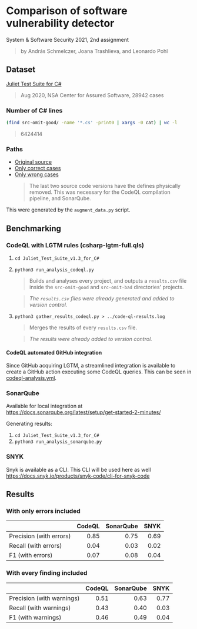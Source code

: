 # Comparison of software vulnerability detector

System & Software Security 2021, 2nd assignment

> by András Schmelczer, Joana Trashlieva, and Leonardo Pohl

## Dataset

[Juliet Test Suite for C#](https://samate.nist.gov/SRD/testsuites/juliet/Juliet_Test_Suite_v1.3_for_C%23.zip)

> Aug 2020, NSA Center for Assured Software, 28942 cases

### Number of C# lines

```sh
(find src-omit-good/ -name '*.cs' -print0 | xargs -0 cat) | wc -l
```

> 6424414

### Paths

- [Original source](Juliet_Test_Suite_v1.3_for_C#/src)
- [Only correct cases](Juliet_Test_Suite_v1.3_for_C#/src-omit-bad)
- [Only wrong cases](Juliet_Test_Suite_v1.3_for_C#/src-omit-good)
  > The last two source code versions have the defines physically removed. This was necessary for the CodeQL compilation pipeline, and SonarQube.

This were generated by the `augment_data.py` script.

## Benchmarking

### CodeQL with LGTM rules (csharp-lgtm-full.qls)

1. `cd Juliet_Test_Suite_v1.3_for_C#`
2. `python3 run_analysis_codeql.py`

   > Builds and analyses every project, and outputs a `results.csv` file inside the `src-omit-good` and `src-omit-bad` directories' projects.

   > _The `results.csv` files were already generated and added to version control._

3. `python3 gather_results_codeql.py > ../code-ql-results.log`

   > Merges the results of every `results.csv` file.

   > _The results were already added to version control._

#### CodeQL automated GitHub integration

Since GitHub acquiring LGTM, a streamlined integration is available to create a GitHub action executing some CodeQL queries. This can be seen in [codeql-analysis.yml](.github/workflows/codeql-analysis.yml).

### SonarQube

Available for local integration at https://docs.sonarqube.org/latest/setup/get-started-2-minutes/

Generating results:
1. `cd Juliet_Test_Suite_v1.3_for_C#`
2. `python3 run_analysis_sonarqube.py`


### SNYK

Snyk is available as a CLI. This CLI will be used here as well
https://docs.snyk.io/products/snyk-code/cli-for-snyk-code

## Results

### With only errors included

|                         | CodeQL | SonarQube | SNYK |
| :---------------------- | -----: | --------: | ---: |
| Precision (with errors) |   0.85 |      0.75 | 0.69 |
| Recall (with errors)    |   0.04 |      0.03 | 0.02 |
| F1 (with errors)        |   0.07 |      0.08 | 0.04 |

### With every finding included

|                           | CodeQL | SonarQube | SNYK |
| :------------------------ | -----: | --------: | ---: |
| Precision (with warnings) |   0.51 |      0.63 | 0.77 |
| Recall (with warnings)    |   0.43 |      0.40 | 0.03 |
| F1 (with warnings)        |   0.46 |      0.49 | 0.04 |
